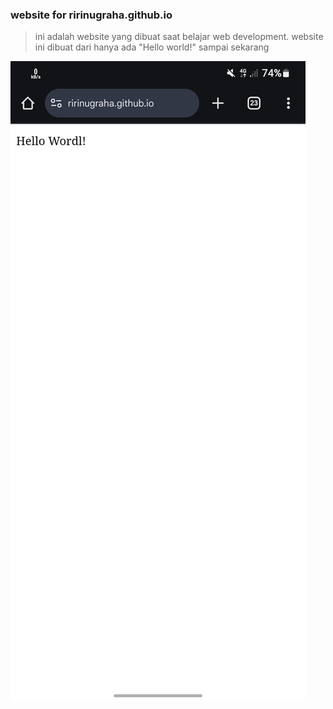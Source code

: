 ### website for ririnugraha.github.io

> ini adalah website yang dibuat saat belajar web development.
  website ini dibuat dari hanya ada "Hello world!" sampai sekarang


![screenshot](Screenshot.png)